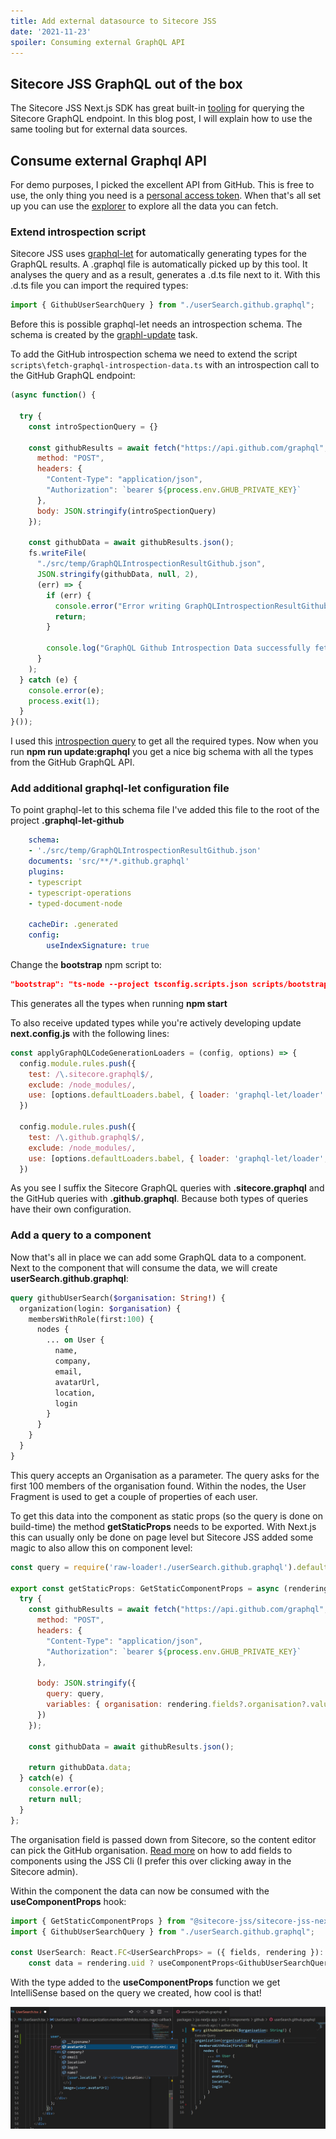 ```yaml
---
title: Add external datasource to Sitecore JSS
date: '2021-11-23'
spoiler: Consuming external GraphQL API 
---
```


## Sitecore JSS GraphQL out of the box
The Sitecore JSS Next.js SDK has great built-in [tooling](https://doc.sitecore.com/en/developers/hd/190/sitecore-headless-development/use-graphql-to-fetch-component-level-data-in-jss-next-js-apps.html) for querying the Sitecore GraphQL endpoint. 
In this blog post, I will explain how to use the same tooling but for external data sources. 

## Consume external Graphql API 
For demo purposes, I picked the excellent API from GitHub. This is free to use, the only thing you need is a [personal access token](https://docs.github.com/en/authentication/keeping-your-account-and-data-secure/creating-a-personal-access-token). When that's all set up you can use the [explorer](https://docs.github.com/en/graphql/overview/explorer) to explore all the data you can fetch. 

### Extend introspection script
Sitecore JSS uses [graphql-let](https://github.com/piglovesyou/graphql-let) for automatically generating types for the GraphQL results. A .graphql file is automatically picked up by this tool. It analyses the query and as a result, generates a .d.ts file next to it. 
With this .d.ts file you can import the required types:

```javascript
import { GithubUserSearchQuery } from "./userSearch.github.graphql";
```

Before this is possible graphql-let needs an introspection schema. The schema is created by the [graphl-update](https://doc.sitecore.com/en/developers/hd/190/sitecore-headless-development/introspecting-the-graphql-schema-in-jss-next-js-apps.html) task.

To add the GitHub introspection schema we need to extend the script `scripts\fetch-graphql-introspection-data.ts` with an introspection call to the GitHub GraphQL endpoint:

```javascript
(async function() {
  
  try {
    const introSpectionQuery = {}

    const githubResults = await fetch("https://api.github.com/graphql", {
      method: "POST",
      headers: {
        "Content-Type": "application/json",
        "Authorization": `bearer ${process.env.GHUB_PRIVATE_KEY}`
      },
      body: JSON.stringify(introSpectionQuery)
    });

    const githubData = await githubResults.json();
    fs.writeFile(
      "./src/temp/GraphQLIntrospectionResultGithub.json",
      JSON.stringify(githubData, null, 2),
      (err) => {
        if (err) {
          console.error("Error writing GraphQLIntrospectionResultGithub file", err);
          return;
        }

        console.log("GraphQL Github Introspection Data successfully fetched!");
      }
    );
  } catch (e) {
    console.error(e);
    process.exit(1);
  }
}());

```

I used this [introspection query](https://gist.github.com/craigbeck/b90915d49fda19d5b2b17ead14dcd6da) to get all the required types. 
Now when you run **npm run update:graphql** you get a nice big schema with all the types from the GitHub GraphQL API.

### Add additional graphql-let configuration file
To point graphql-let to this schema file I've added this file to the root of the project **.graphql-let-github**
```yml
    schema:
    - './src/temp/GraphQLIntrospectionResultGithub.json'
    documents: 'src/**/*.github.graphql'
    plugins:
    - typescript
    - typescript-operations
    - typed-document-node

    cacheDir: .generated
    config:
        useIndexSignature: true
```

Change the **bootstrap** npm script to:
```json
"bootstrap": "ts-node --project tsconfig.scripts.json scripts/bootstrap.ts && graphql-let && graphql-let --config .graphql-let-github.yml"
```

This generates all the types when running **npm start**

To also receive updated types while you're actively developing update **next.config.js** with the following lines:

```javascript
const applyGraphQLCodeGenerationLoaders = (config, options) => {
  config.module.rules.push({
    test: /\.sitecore.graphql$/,
    exclude: /node_modules/,
    use: [options.defaultLoaders.babel, { loader: 'graphql-let/loader' }],
  })

  config.module.rules.push({
    test: /\.github.graphql$/,
    exclude: /node_modules/,
    use: [options.defaultLoaders.babel, { loader: 'graphql-let/loader', options: { configFile: ".graphql-let-github.yml" } }],
  })
```

As you see I suffix the Sitecore GraphQL queries with **.sitecore.graphql** and the GitHub queries with **.github.graphql**. Because both types of queries have their own configuration.

### Add a query to a component
Now that's all in place we can add some GraphQL data to a component. Next to the component that will consume the data, we will create **userSearch.github.graphql**:

```graphql
query githubUserSearch($organisation: String!) { 
  organization(login: $organisation) {
    membersWithRole(first:100) {
      nodes {
        ... on User {
          name, 
          company,
          email,
          avatarUrl,
          location,
          login
        }
      }
    }
  }
}
```
This query accepts an Organisation as a parameter. The query asks for the first 100 members of the organisation found. Within the nodes, the User Fragment is used to get a couple of properties of each user. 

To get this data into the component as static props (so the query is done on build-time) the method **getStaticProps** needs to be exported. With Next.js this can usually only be done on page level but Sitecore JSS added some magic to also allow this on component level:

```javascript
const query = require('raw-loader!./userSearch.github.graphql').default;

export const getStaticProps: GetStaticComponentProps = async (rendering) => {
  try {
    const githubResults = await fetch("https://api.github.com/graphql", {
      method: "POST",
      headers: {
        "Content-Type": "application/json",
        "Authorization": `bearer ${process.env.GHUB_PRIVATE_KEY}`
      },
      
      body: JSON.stringify({
        query: query,
        variables: { organisation: rendering.fields?.organisation?.value }
      })
    });

    const githubData = await githubResults.json();

    return githubData.data;
  } catch(e) {
    console.error(e);
    return null;
  }
};
```
The organisation field is passed down from Sitecore, so the content editor can pick the GitHub organisation. [Read more](https://doc.sitecore.com/en/developers/hd/190/sitecore-headless-development/create-a-new-component-in-a-jss-next-js-app-using-the-code-first-development-workflow.html) on how to add fields to components using the JSS Cli (I prefer this over clicking away in the Sitecore admin).

Within the component the data can now be consumed with the **useComponentProps** hook:

```javascript
import { GetStaticComponentProps } from "@sitecore-jss/sitecore-jss-nextjs";
import { GithubUserSearchQuery } from "./userSearch.github.graphql";

const UserSearch: React.FC<UserSearchProps> = ({ fields, rendering }): JSX.Element => {
    const data = rendering.uid ? useComponentProps<GithubUserSearchQuery>(rendering.uid) : null;
```

With the type added to the **useComponentProps** function we get IntelliSense based on the query we created, how cool is that! 

![Intellisense](./vscode.jpg)